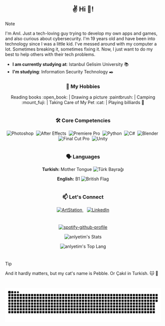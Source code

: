 <h2 align="center">✌️ Hi 👋!</h2>

>[!NOTE]
>I'm Anıl. Just a tech-loving guy trying to develop my own apps and games, and also curious about cybersecurity.
I'm 19 years old and have been into technology since I was a little kid.
I've messed around with my computer a lot. Sometimes breaking it, sometimes fixing it.
Now, I just want to do my best to help others with their tech problems.

- **I am currently studying at**: Istanbul Gelisim University :books:
- **I'm studying**: Information Security Technology :black_nib:

<h3 align="center">🎯 My Hobbies</h3>
  <p align="center">
   Reading books :open_book:
  | Drawing a picture :paintbrush:
  | Camping :mount_fuji:
  | Taking Care of My Pet :cat:
  | Playing billiards 🎱
  </p>

#

<h3 align="center">🛠️ Core Competencies</h3>
<p align="center">
  <img src="https://upload.wikimedia.org/wikipedia/commons/thumb/a/af/Adobe_Photoshop_CC_icon.svg/512px-Adobe_Photoshop_CC_icon.svg.png?20200616073617" title="Photoshop" alt="Photoshop" width="40" height="40"/>&nbsp;
  <img src="https://upload.wikimedia.org/wikipedia/commons/thumb/c/cb/Adobe_After_Effects_CC_icon.svg/512px-Adobe_After_Effects_CC_icon.svg.png" title="After Effects" alt="After Effects" width="40" height="40"/>&nbsp;
  <img src="https://upload.wikimedia.org/wikipedia/commons/thumb/4/40/Adobe_Premiere_Pro_CC_icon.svg/512px-Adobe_Premiere_Pro_CC_icon.svg.png?20210729021549" title="Premiere Pro" alt="Premiere Pro" width="40" height="40"/>&nbsp;
  <img src="https://cdn.jsdelivr.net/gh/devicons/devicon/icons/python/python-original.svg" title="Python" alt="Python" width="40" height="40"/>&nbsp;
  <img src="https://cdn.jsdelivr.net/gh/devicons/devicon/icons/csharp/csharp-original.svg" title="C#" alt="C#" width="40" height="40"/>&nbsp;
  <img src="https://cdn.jsdelivr.net/gh/devicons/devicon/icons/blender/blender-original.svg" title="Blender" alt="Blender" width="40" height="40"/>&nbsp;
  <img src="https://images.icon-icons.com/3053/PNG/512/final_cut_pro_macos_bigsur_icon_190177.png" title="Final Cut Pro" alt="Final Cut Pro" width="40" height="40"/>&nbsp;
  <img src="https://cdn-icons-png.flaticon.com/512/5969/5969346.png" title="Unity" alt="Unity" width="40" height="40"/>
</p>

#

<h3 align="center">🗣️ Languages</h3>
<p align="center">
  <b>Turkish:</b> Mother Tongue <img src="https://upload.wikimedia.org/wikipedia/commons/b/b4/Flag_of_Turkey.svg" alt="Türk Bayrağı" width="20" height="15">
  </p>
<p align="center">
  <b>English:</b> B1 <img src="https://upload.wikimedia.org/wikipedia/en/a/ae/Flag_of_the_United_Kingdom.svg" alt="British Flag" width="20" height="15">
  </p>
  
#

<h3 align="center">📫 Let's Connect</h3>
<p align="center">
  <a href="https://www.artstation.com/anly05" target="_blank">
    <img src="https://img.icons8.com/?size=512&id=106536&format=png" title="ArtStation" alt="ArtStation" width="40" height="40"/>
  </a>&nbsp;&nbsp;
  <a href="https://www.linkedin.com/in/anl-yetim/" target="_blank">
    <img src="https://cdn.jsdelivr.net/gh/devicons/devicon/icons/linkedin/linkedin-original.svg" title="LinkedIn" alt="LinkedIn" width="40" height="40"/>
  </a>
</p>

#

<!-- SPOTİFY -->
<p align="center">
  <a href="https://github.com/kittinan/spotify-github-profile">
    <img src="https://spotify-github-profile.kittinanx.com/api/view?uid=31hjcjmtm3gg4sov5x7maj5dbinu&cover_image=false&theme=default&show_offline=false&background_color=151515&interchange=true&bar_color=09ff00&bar_color_cover=false" alt="spotify-github-profile" />
  </a>
</p>

<!-- STATS -->
<p align="center">
  <img src="https://github-readme-stats.vercel.app/api?username=anlyetim&theme=dark&show_icons=true&hide_border=true&count_private=true" alt="anlyetim's Stats"/>
</p>
<p align="center">
  <img src="https://github-readme-stats.vercel.app/api/top-langs/?username=anlyetim&theme=dark&show_icons=true&hide_border=true&layout=compact" alt="anlyetim's Top Lang"/>
</p>

#

###
>[!TIP]
>And it hardly matters, but my cat's name is Pebble. Or Çakıl in Turkish. :cat: :smiling_face_with_three_hearts:

#

<!-- SNAKE -->
<p>
  <img src="https://github.com/anlyetim/anlyetim/raw/output/snake.svg" alt="Snake animation" />
</p>




 




